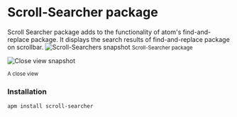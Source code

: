 # Scroll-Searcher package


Scroll Searcher package adds to the functionality of atom's find-and-replace package. It displays the search results of find-and-replace package on scrollbar.
![Scroll-Searchers snapshot](https://cloud.githubusercontent.com/assets/10784031/12034771/80842ab2-ae5b-11e5-80bd-0781a04fc247.png)
<small>Scroll-Searcher package</small>


![Close view snapshot](https://cloud.githubusercontent.com/assets/10784031/12034784/9df58208-ae5b-11e5-9757-805c680ef9dd.png)


<small>A close view</small>

### Installation

```
apm install scroll-searcher
```
